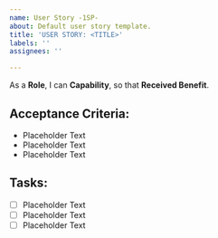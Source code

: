 ```yaml
---
name: User Story -1SP-
about: Default user story template.
title: 'USER STORY: <TITLE>'
labels: ''
assignees: ''

---
```


As a **Role**, I can **Capability**, so that **Received Benefit**.

## Acceptance Criteria: 
- Placeholder Text
- Placeholder Text
- Placeholder Text

## Tasks: 
- [ ] Placeholder Text
- [ ] Placeholder Text
- [ ] Placeholder Text

